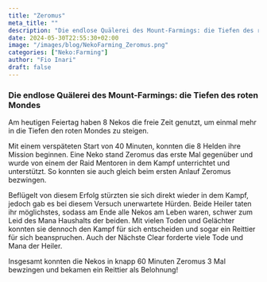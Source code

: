```yaml
---
title: "Zeromus"
meta_title: ""
description: "Die endlose Quälerei des Mount-Farmings: die Tiefen des roten Mondes"
date: 2024-05-30T22:55:30+02:00
image: "/images/blog/NekoFarming_Zeromus.png"
categories: ["Neko:Farming"]
author: "Fio Inari"
draft: false
---
```



### Die endlose Quälerei des Mount-Farmings: die Tiefen des roten Mondes

Am heutigen Feiertag haben 8 Nekos die freie Zeit genutzt, um einmal mehr in die Tiefen den roten Mondes zu steigen. 

Mit einem verspäteten Start von 40 Minuten, konnten die 8 Helden ihre Mission beginnen. Eine Neko stand Zeromus das erste Mal gegenüber und wurde von einem der Raid Mentoren in dem Kampf unterrichtet und unterstützt. So konnten sie auch gleich beim ersten Anlauf Zeromus bezwingen. 

Beflügelt von diesem Erfolg stürzten sie sich direkt wieder in dem Kampf, jedoch gab es bei diesem Versuch unerwartete Hürden. Beide Heiler taten ihr möglichstes, sodass am Ende alle Nekos am Leben waren, schwer zum Leid des Mana Haushalts der beiden. Mit vielen Toden und Gelächter konnten sie dennoch den Kampf für sich entscheiden und sogar ein Reittier für sich beanspruchen. Auch der Nächste Clear forderte viele Tode und Mana der Heiler. 

Insgesamt konnten die Nekos in knapp 60 Minuten Zeromus 3 Mal bewzingen und bekamen ein Reittier als Belohnung!
